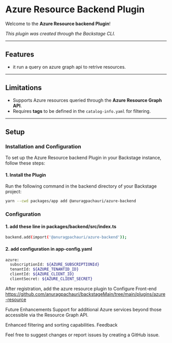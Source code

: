 # Azure Resource Backend Plugin

Welcome to the **Azure Resource backend Plugin**!

_This plugin was created through the Backstage CLI._

---

## Features

- it run a query on azure graph api to retrive resources.

---

## Limitations

- Supports Azure resources queried through the **Azure Resource Graph API**.
- Requires **tags** to be defined in the `catalog-info.yaml` for filtering.

---

## Setup

### Installation and Configuration

To set up the Azure Resource backend Plugin in your Backstage instance, follow these steps:

#### 1. Install the Plugin

Run the following command in the backend directory of your Backstage project:

```bash
yarn --cwd packages/app add @anuragpachauri/azure-backend
```

### Configuration

#### 1. add these line in packages/backend/src/index.ts

```bash
backend.add(import('@anuragpachauri/azure-backend'));
```
#### 2. add configuration in app-config.yaml

```bash
azure:
  subscriptionId: ${AZURE_SUBSCRIPTIONId}
  tenantId: ${AZURE_TENANTID_ID}
  clientId: ${AZURE_CLIENT_ID}
  clientSecret: ${AZURE_CLIENT_SECRET}
```

After registration, add the azure resource plugin to Configure Front-end
https://github.com/anuragpachauri/backstageMain/tree/main/plugins/azure-resource

Future Enhancements
Support for additional Azure services beyond those accessible via the Resource Graph API.

Enhanced filtering and sorting capabilities.
Feedback

Feel free to suggest changes or report issues by creating a GitHub issue.
